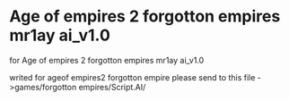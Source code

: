 # Age of empires 2 forgotton empires mr1ay ai_v1.0
 for Age of empires 2 forgotton empires mr1ay ai_v1.0

writed for ageof empires2 forgotton empire
please send to this file ->games/forgotton empires/Script.AI/
